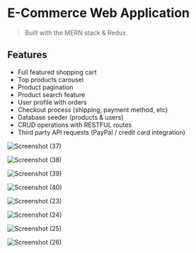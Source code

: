 # E-Commerce Web Application
> Built with the MERN stack & Redux.



## Features

- Full featured shopping cart
- Top products carousel
- Product pagination
- Product search feature
- User profile with orders
- Checkout process (shipping, payment method, etc)
- Database seeder (products & users)
- CRUD operations with RESTFUL routes
- Third party API requests (PayPal / credit card integration)

![Screenshot (37)](https://user-images.githubusercontent.com/86147371/156919080-dcd53724-fb8b-494e-8b43-9ec8b552cfa9.png)

![Screenshot (38)](https://user-images.githubusercontent.com/86147371/156919084-258775b3-9ed0-45d2-8e71-9e8394214482.png)

![Screenshot (39)](https://user-images.githubusercontent.com/86147371/156919275-27495c6a-8991-4f8a-9d3c-4623f23c97e4.png)

![Screenshot (40)](https://user-images.githubusercontent.com/86147371/156919097-a838dd8c-88f0-4173-ae02-50bd41310be3.png)

![Screenshot (23)](https://user-images.githubusercontent.com/86147371/166870610-71aed217-7896-4182-98cc-e811162e17be.png)

![Screenshot (24)](https://user-images.githubusercontent.com/86147371/166870622-42425ae6-5ab0-4a90-bbe2-31b2e1b66b07.png)

![Screenshot (25)](https://user-images.githubusercontent.com/86147371/166870633-157af2fc-9b0c-4f41-bbbb-194b8c485915.png)

![Screenshot (26)](https://user-images.githubusercontent.com/86147371/166870647-e760c062-3987-4f3c-88f8-764e0a51a245.png)



